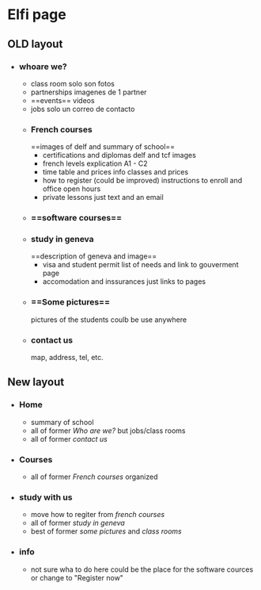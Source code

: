 # Elfi page
## OLD layout
- ### whoare we? 
	- class room
		solo son fotos
	- partnerships
		imagenes de 1 partner
	- ==events== 
		videos
	- jobs
		solo un correo de contacto
	- ### French courses
		==images of delf and summary of school==
		- certifications and diplomas
			delf and tcf images
		- french levels
			explication A1 - C2
		- time table and prices
			info classes and prices
		- how to register (could be improved)
			instructions to enroll and office open hours
		- private lessons 
			just text and an email
	- ### ==software courses==
	- ### study in geneva
		==description of geneva and image==
		- visa and student permit
			list of needs and link to gouverment page
		- accomodation and inssurances
			just links to pages
	- ### ==Some pictures==
		pictures of the students coulb be use anywhere
	- ### contact us
		map, address, tel, etc.
## New layout
- ### Home
	- summary of school 
	- all of former *Who are we?* but jobs/class rooms
	- all of former *contact us*
- ### Courses
	- all of former *French courses* organized
- ### study with us
	- move how to regiter from *french courses*
	- all of former *study in geneva*
	- best of former *some pictures* and *class rooms*
- ### info
	- not sure wha to do here could be the place for the software cources or change to "Register now"